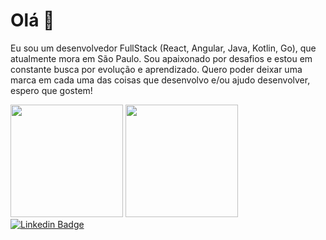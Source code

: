 <h1>Olá 👋</h1>

Eu sou um desenvolvedor FullStack (React, Angular, Java, Kotlin, Go), que atualmente mora em São Paulo.
Sou apaixonado por desafios e estou em constante busca por evolução e aprendizado.
Quero poder deixar uma marca em cada uma das coisas que desenvolvo e/ou ajudo desenvolver, espero que gostem!

<div>
<img height="180em" src="https://github-readme-stats.vercel.app/api?username=liverday&layout=compact&show_icons=true&theme=dracula&include_all_commits=true&count_private=true"/>
  <img height="180em" src="https://github-readme-stats.vercel.app/api/top-langs/?username=liverday&layout=compact&langs_count=7&theme=dracula"/>
</div>
  

<a href="https://www.linkedin.com/in/vitor-medeiro-9096ab138/">
<img alt="Linkedin Badge" src="https://img.shields.io/badge/-Vitor%20Medeiro-blue?style=flat-square&logo=Linkedin&logoColor=white&link=https://www.linkedin.com/in/vitor-medeiro-9096ab138/"/></a>

